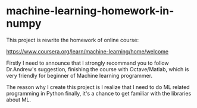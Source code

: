 # machine-learning-homework-in-numpy

This project is rewrite the homework of online course: 

https://www.coursera.org/learn/machine-learning/home/welcome

Firstly I need to announce that I strongly recommand you to follow Dr.Andrew's suggestion, finishing the course with Octave/Matlab, which is very friendly for beginner of Machine learning programmer.

The reason why I create this project is I realize that I need to do ML related programming in Python finally, it's a chance to get familiar with the libraries about ML.
